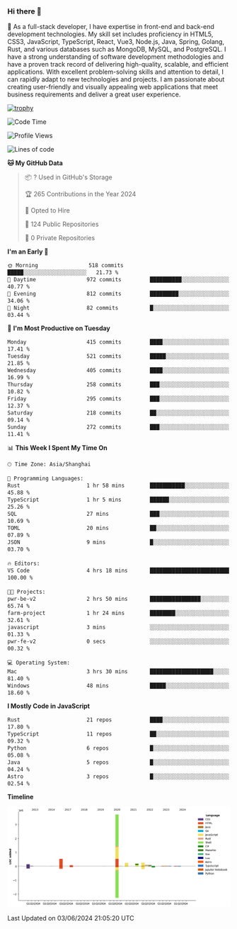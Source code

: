 ### Hi there 👋

🌱 As a full-stack developer, I have expertise in front-end and back-end development technologies. My skill set includes proficiency in HTML5, CSS3, JavaScript, TypeScript, React, Vue3, Node.js, Java, Spring, Golang, Rust, and various databases such as MongoDB, MySQL, and PostgreSQL. I have a strong understanding of software development methodologies and have a proven track record of delivering high-quality, scalable, and efficient applications. With excellent problem-solving skills and attention to detail, I can rapidly adapt to new technologies and projects. I am passionate about creating user-friendly and visually appealing web applications that meet business requirements and deliver a great user experience.

[![trophy](https://github-profile-trophy.vercel.app/?username=elton&rank=SECRET,SSS,SS,S,AAA,AA,A&theme=onedark&no-frame=true&margin-w=10)](https://github.com/ryo-ma/github-profile-trophy)

<!--START_SECTION:waka-->
![Code Time](http://img.shields.io/badge/Code%20Time-1%2C374%20hrs%2034%20mins-blue)

![Profile Views](http://img.shields.io/badge/Profile%20Views-0-blue)

![Lines of code](https://img.shields.io/badge/From%20Hello%20World%20I%27ve%20Written-5.5%20million%20lines%20of%20code-blue)

**🐱 My GitHub Data** 

> 📦 ? Used in GitHub's Storage 
 > 
> 🏆 265 Contributions in the Year 2024
 > 
> 💼 Opted to Hire
 > 
> 📜 124 Public Repositories 
 > 
> 🔑 0 Private Repositories 
 > 
**I'm an Early 🐤** 

```text
🌞 Morning                518 commits         █████░░░░░░░░░░░░░░░░░░░░   21.73 % 
🌆 Daytime                972 commits         ██████████░░░░░░░░░░░░░░░   40.77 % 
🌃 Evening                812 commits         █████████░░░░░░░░░░░░░░░░   34.06 % 
🌙 Night                  82 commits          █░░░░░░░░░░░░░░░░░░░░░░░░   03.44 % 
```
📅 **I'm Most Productive on Tuesday** 

```text
Monday                   415 commits         ████░░░░░░░░░░░░░░░░░░░░░   17.41 % 
Tuesday                  521 commits         █████░░░░░░░░░░░░░░░░░░░░   21.85 % 
Wednesday                405 commits         ████░░░░░░░░░░░░░░░░░░░░░   16.99 % 
Thursday                 258 commits         ███░░░░░░░░░░░░░░░░░░░░░░   10.82 % 
Friday                   295 commits         ███░░░░░░░░░░░░░░░░░░░░░░   12.37 % 
Saturday                 218 commits         ██░░░░░░░░░░░░░░░░░░░░░░░   09.14 % 
Sunday                   272 commits         ███░░░░░░░░░░░░░░░░░░░░░░   11.41 % 
```


📊 **This Week I Spent My Time On** 

```text
🕑︎ Time Zone: Asia/Shanghai

💬 Programming Languages: 
Rust                     1 hr 58 mins        ███████████░░░░░░░░░░░░░░   45.88 % 
TypeScript               1 hr 5 mins         ██████░░░░░░░░░░░░░░░░░░░   25.26 % 
SQL                      27 mins             ███░░░░░░░░░░░░░░░░░░░░░░   10.69 % 
TOML                     20 mins             ██░░░░░░░░░░░░░░░░░░░░░░░   07.89 % 
JSON                     9 mins              █░░░░░░░░░░░░░░░░░░░░░░░░   03.70 % 

🔥 Editors: 
VS Code                  4 hrs 18 mins       █████████████████████████   100.00 % 

🐱‍💻 Projects: 
pwr-be-v2                2 hrs 50 mins       ████████████████░░░░░░░░░   65.74 % 
farm-project             1 hr 24 mins        ████████░░░░░░░░░░░░░░░░░   32.61 % 
javascript               3 mins              ░░░░░░░░░░░░░░░░░░░░░░░░░   01.33 % 
pwr-fe-v2                0 secs              ░░░░░░░░░░░░░░░░░░░░░░░░░   00.32 % 

💻 Operating System: 
Mac                      3 hrs 30 mins       ████████████████████░░░░░   81.40 % 
Windows                  48 mins             █████░░░░░░░░░░░░░░░░░░░░   18.60 % 
```

**I Mostly Code in JavaScript** 

```text
Rust                     21 repos            ████░░░░░░░░░░░░░░░░░░░░░   17.80 % 
TypeScript               11 repos            ██░░░░░░░░░░░░░░░░░░░░░░░   09.32 % 
Python                   6 repos             █░░░░░░░░░░░░░░░░░░░░░░░░   05.08 % 
Java                     5 repos             █░░░░░░░░░░░░░░░░░░░░░░░░   04.24 % 
Astro                    3 repos             █░░░░░░░░░░░░░░░░░░░░░░░░   02.54 % 
```



**Timeline**

![Lines of Code chart](https://raw.githubusercontent.com/elton/elton/main/assets/bar_graph.png)


 Last Updated on 03/06/2024 21:05:20 UTC
<!--END_SECTION:waka-->

<!--
**elton/elton** is a ✨ _special_ ✨ repository because its `README.md` (this file) appears on your GitHub profile.

Here are some ideas to get you started:

- 🔭 I’m currently working on ...
- 🌱 I’m currently learning ...
- 👯 I’m looking to collaborate on ...
- 🤔 I’m looking for help with ...
- 💬 Ask me about ...
- 📫 How to reach me: ...
- 😄 Pronouns: ...
- ⚡ Fun fact: ...
-->
